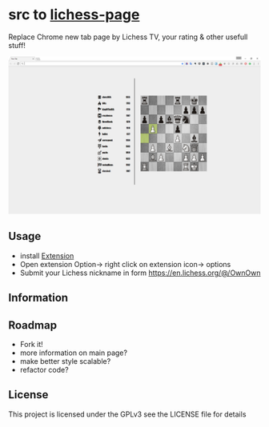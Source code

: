 # src to [lichess-page](https://chrome.google.com/webstore/detail/lichess-page/mckbhoccfkhafmkeiemcgoobfjplndin)


Replace Chrome new tab page by Lichess TV, your rating & other usefull stuff!

![example](/src/rsz_example-full.png?raw=true "")



## Usage
- install [Extension](https://chrome.google.com/webstore/detail/lichess-page/mckbhoccfkhafmkeiemcgoobfjplndin)
- Open extension Option-> right click on extension icon-> options
- Submit your Lichess nickname in form https://en.lichess.org/@/OwnOwn

## Information

## Roadmap
- Fork it!
- more information on main page?
- make better style scalable?
- refactor code?




## License
This project is licensed under the GPLv3 see the LICENSE file for details

